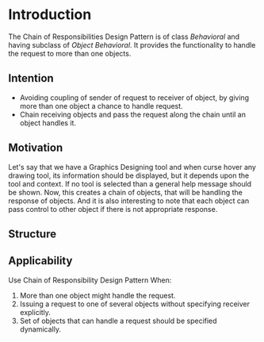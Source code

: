 # Introduction
The Chain of Responsibilities Design Pattern is of class *Behavioral* and having subclass of *Object Behavioral*. It provides the functionality to handle the request to more than one objects.

## Intention
* Avoiding coupling of sender of request to receiver of object, by giving more than one object a chance to handle request.
* Chain receiving objects and pass the request along the chain until an object handles it.

## Motivation
Let's say that we have a Graphics Designing tool and when curse hover any drawing tool, its information should be displayed, but it depends upon the tool and context. If no tool is selected than a general help message should be shown. Now, this creates a chain of objects, that will be handling the response of objects. And it is also interesting to note that each object can pass control to other object if there is not appropriate response.

## Structure

## Applicability
Use Chain of Responsibility Design Pattern When:
1. More than one object might handle the request.
2. Issuing a request to one of several objects without specifying receiver explicitly.
3. Set of objects that can handle a request should be specified dynamically.